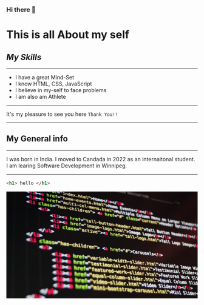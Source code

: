 


### Hi there 👋
# **This is all About my self**
##  _My Skills_
---
* I have a great Mind-Set
* I know HTML, CSS, JavaScript
* I believe in my-self to face problems 
* I am also am Athlete
 ---
 It's my pleasure to see you here `Thank You!!`

 ---
 ## My General info
 ---
 I was born in India. I moved to Candada in 2022 as an internaitonal student. I am learing Software Development in Winnipeg.

 ---

 ```HTML
<h1> hello </h1>
 ```

 ![Image Link](https://github.com/Chamanbawa/chamanbawa/blob/main/assets/images/coding.jpg)


<!--
**Chamanbawa/chamanbawa** is a ✨ _special_ ✨ repository because its `README.md` (this file) appears on your GitHub profile.

Here are some ideas to get you started:

- 🔭 I’m currently working on ...
- 🌱 I’m currently learning ...
- 👯 I’m looking to collaborate on ...
- 🤔 I’m looking for help with ...
- 💬 Ask me about ...
- 📫 How to reach me: ...
- 😄 Pronouns: ...
- ⚡ Fun fact: ...
-->
